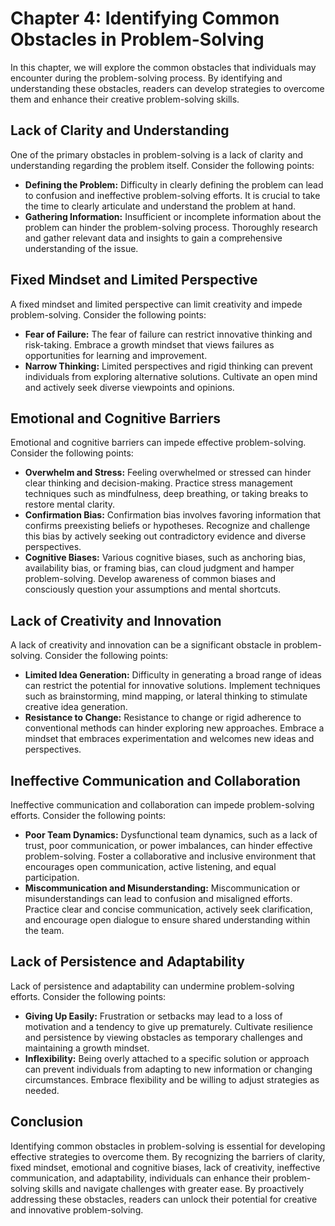 Chapter 4: Identifying Common Obstacles in Problem-Solving
==========================================================

In this chapter, we will explore the common obstacles that individuals may encounter during the problem-solving process. By identifying and understanding these obstacles, readers can develop strategies to overcome them and enhance their creative problem-solving skills.

Lack of Clarity and Understanding
---------------------------------

One of the primary obstacles in problem-solving is a lack of clarity and understanding regarding the problem itself. Consider the following points:

* **Defining the Problem:** Difficulty in clearly defining the problem can lead to confusion and ineffective problem-solving efforts. It is crucial to take the time to clearly articulate and understand the problem at hand.
* **Gathering Information:** Insufficient or incomplete information about the problem can hinder the problem-solving process. Thoroughly research and gather relevant data and insights to gain a comprehensive understanding of the issue.

Fixed Mindset and Limited Perspective
-------------------------------------

A fixed mindset and limited perspective can limit creativity and impede problem-solving. Consider the following points:

* **Fear of Failure:** The fear of failure can restrict innovative thinking and risk-taking. Embrace a growth mindset that views failures as opportunities for learning and improvement.
* **Narrow Thinking:** Limited perspectives and rigid thinking can prevent individuals from exploring alternative solutions. Cultivate an open mind and actively seek diverse viewpoints and opinions.

Emotional and Cognitive Barriers
--------------------------------

Emotional and cognitive barriers can impede effective problem-solving. Consider the following points:

* **Overwhelm and Stress:** Feeling overwhelmed or stressed can hinder clear thinking and decision-making. Practice stress management techniques such as mindfulness, deep breathing, or taking breaks to restore mental clarity.
* **Confirmation Bias:** Confirmation bias involves favoring information that confirms preexisting beliefs or hypotheses. Recognize and challenge this bias by actively seeking out contradictory evidence and diverse perspectives.
* **Cognitive Biases:** Various cognitive biases, such as anchoring bias, availability bias, or framing bias, can cloud judgment and hamper problem-solving. Develop awareness of common biases and consciously question your assumptions and mental shortcuts.

Lack of Creativity and Innovation
---------------------------------

A lack of creativity and innovation can be a significant obstacle in problem-solving. Consider the following points:

* **Limited Idea Generation:** Difficulty in generating a broad range of ideas can restrict the potential for innovative solutions. Implement techniques such as brainstorming, mind mapping, or lateral thinking to stimulate creative idea generation.
* **Resistance to Change:** Resistance to change or rigid adherence to conventional methods can hinder exploring new approaches. Embrace a mindset that embraces experimentation and welcomes new ideas and perspectives.

Ineffective Communication and Collaboration
-------------------------------------------

Ineffective communication and collaboration can impede problem-solving efforts. Consider the following points:

* **Poor Team Dynamics:** Dysfunctional team dynamics, such as a lack of trust, poor communication, or power imbalances, can hinder effective problem-solving. Foster a collaborative and inclusive environment that encourages open communication, active listening, and equal participation.
* **Miscommunication and Misunderstanding:** Miscommunication or misunderstandings can lead to confusion and misaligned efforts. Practice clear and concise communication, actively seek clarification, and encourage open dialogue to ensure shared understanding within the team.

Lack of Persistence and Adaptability
------------------------------------

Lack of persistence and adaptability can undermine problem-solving efforts. Consider the following points:

* **Giving Up Easily:** Frustration or setbacks may lead to a loss of motivation and a tendency to give up prematurely. Cultivate resilience and persistence by viewing obstacles as temporary challenges and maintaining a growth mindset.
* **Inflexibility:** Being overly attached to a specific solution or approach can prevent individuals from adapting to new information or changing circumstances. Embrace flexibility and be willing to adjust strategies as needed.

Conclusion
----------

Identifying common obstacles in problem-solving is essential for developing effective strategies to overcome them. By recognizing the barriers of clarity, fixed mindset, emotional and cognitive biases, lack of creativity, ineffective communication, and adaptability, individuals can enhance their problem-solving skills and navigate challenges with greater ease. By proactively addressing these obstacles, readers can unlock their potential for creative and innovative problem-solving.

